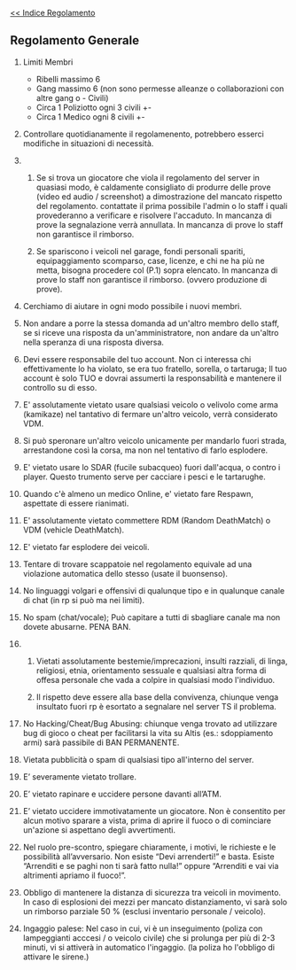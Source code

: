 [<< Indice Regolamento](regolamento.md)

## Regolamento Generale

1) Limiti Membri

   - Ribelli massimo 6
   - Gang massimo 6 (non sono permesse alleanze o collaborazioni con altre gang o - Civili)
   - Circa 1 Poliziotto ogni 3 civili +-
   - Circa 1 Medico ogni 8 civili +-

2) Controllare quotidianamente il regolamenento, potrebbero esserci modifiche in situazioni di necessità.

3) 1) Se si trova un giocatore che viola il regolamento del server in quasiasi modo, è caldamente consigliato di produrre delle prove 
      (video ed audio / screenshot) a dimostrazione del mancato rispetto del regolamento. contattate il prima possibile l'admin o lo staff i quali 
      provederanno a verificare e risolvere l'accaduto. In mancanza di prove la segnalazione verrà annullata. In mancanza di prove lo staff non garantisce il rimborso.

   2) Se spariscono i veicoli nel garage, fondi personali spariti, equipaggiamento scomparso, case, licenze, e chi ne ha più ne metta, bisogna procedere col (P.1) sopra elencato. In mancanza di prove lo staff non garantisce il rimborso. (ovvero produzione di prove).
	
4)  Cerchiamo di aiutare in ogni modo possibile i nuovi membri.

5)  Non andare a porre la stessa domanda ad un'altro membro dello staff, se si riceve una risposta da un'amministratore, 
    non andare da un'altro nella speranza di una risposta diversa.
   
6)  Devi essere responsabile del tuo account. Non ci interessa chi effettivamente lo ha violato, se era tuo fratello, sorella, o tartaruga;
    Il tuo account è solo TUO e dovrai assumerti la responsabilità e mantenere il controllo su di esso.
   
7)  E' assolutamente vietato usare qualsiasi veicolo o velivolo come arma (kamikaze) nel tantativo di fermare un'altro veicolo, verrà considerato VDM.

8)  Si può speronare un'altro veicolo unicamente per mandarlo fuori strada, arrestandone così la corsa, ma non nel tentativo di farlo esplodere.

9)  E' vietato usare lo SDAR (fucile subacqueo) fuori dall'acqua, o contro i player. Questo trumento serve per cacciare i pesci e le tartarughe.

10) Quando c'è almeno un medico Online, e' vietato fare Respawn, aspettate di essere rianimati.

11) E' assolutamente vietato commettere RDM (Random DeathMatch) o VDM (vehicle DeathMatch).

12) E' vietato far esplodere dei veicoli.

13) Tentare di trovare scappatoie nel regolamento equivale ad una violazione automatica dello stesso (usate il buonsenso).

14) No linguaggi volgari e offensivi di qualunque tipo e in qualunque canale di chat (in rp si può ma nei limiti).

15) No spam (chat/vocale); Può capitare a tutti di sbagliare canale ma non dovete abusarne. PENA BAN.

16) 1) Vietati assolutamente bestemie/imprecazioni, insulti razziali, di linga, religiosi, etnia, orientamento sessuale e qualsiasi altra forma di offesa personale che vada a colpire in qualsiasi modo l'individuo.
	
    2) Il rispetto deve essere alla base della convivenza, chiunque venga insultato fuori rp è esortato a segnalare nel server TS il problema.

17) No Hacking/Cheat/Bug Abusing: chiunque venga trovato ad utilizzare bug di gioco o cheat per facilitarsi
    la vita su Altis (es.: sdoppiamento armi) sarà passibile di BAN PERMANENTE.
  
18) Vietata pubblicità o spam di qualsiasi tipo all'interno del server.

19) E’ severamente vietato trollare.

20) E’ vietato rapinare e uccidere persone davanti all’ATM.

21) E’ vietato uccidere immotivatamente un giocatore.
    Non è consentito per alcun motivo sparare a vista, prima di aprire il fuoco o di cominciare un'azione si aspettano degli avvertimenti.

22) Nel ruolo pre-scontro, spiegare chiaramente, i motivi, le richieste e le possibilità all’avversario. Non esiste “Devi arrenderti!” e basta. 
    Esiste “Arrenditi e se paghi non ti sarà fatto nulla!” oppure “Arrenditi e vai via altrimenti apriamo il fuoco!”.
	
23) Obbligo di mantenere la distanza di sicurezza tra veicoli in movimento. In caso di esplosioni dei mezzi per mancato distanziamento, vi sarà solo un rimborso parziale 50 % (esclusi inventario personale / veicolo).

24) Ingaggio palese: Nel caso in cui, vi è un inseguimento (poliza con lampeggianti acccesi / o veicolo civile) che si prolunga per più di 2-3 minuti, vi si attiverà in automatico l'ingaggio. (la poliza ho l'obbligo di attivare le sirene.)